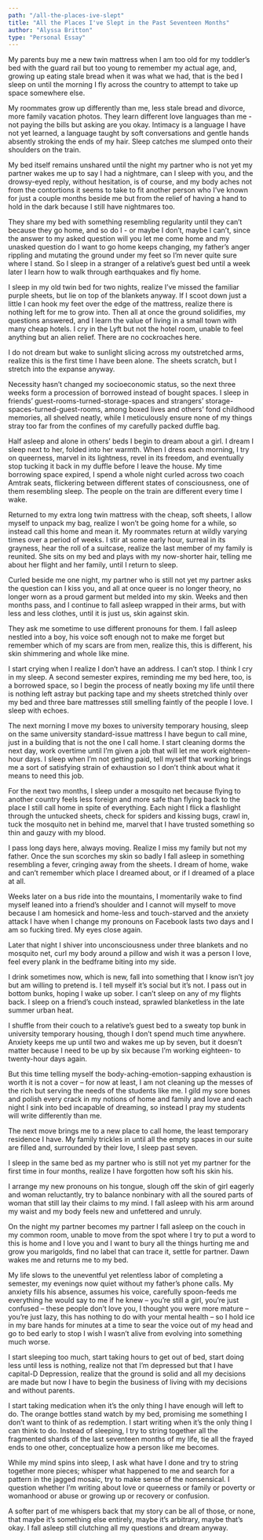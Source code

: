 ```yaml
---
path: "/all-the-places-ive-slept"
title: "All the Places I've Slept in the Past Seventeen Months"
author: "Alyssa Britton"
type: "Personal Essay"
---
```


My parents buy me a new twin mattress when I am too old for my toddler’s bed with the guard rail but too young to remember my actual age, and, growing up eating stale bread when it was what we had, that is the bed I sleep on until the morning I fly across the country to attempt to take up space somewhere else.

My roommates grow up differently than me, less stale bread and divorce, more family vacation photos. They learn different love languages than me - not paying the bills but asking are you okay. Intimacy is a language I have not yet learned, a language taught by soft conversations and gentle hands absently stroking the ends of my hair. Sleep catches me slumped onto their
shoulders on the train.

My bed itself remains unshared until the night my partner who is not yet my partner wakes me up to say I had a nightmare, can I sleep with you, and the drowsy-eyed reply, without hesitation, is of course, and my body aches not from the contortions it seems to take to fit another person who I’ve known for just a couple months beside me but from the relief of having a hand to hold in the dark because I still have nightmares too.

They share my bed with something resembling regularity until they can’t because they go home, and so do I - or maybe I don’t, maybe I can’t, since the answer to my asked question will you let me come home and my unasked question do I want to go home keeps changing, my father’s
anger rippling and mutating the ground under my feet so I’m never quite sure where I stand. So I sleep in a stranger of a relative’s guest bed until a week later I learn how to walk through earthquakes and fly home.

I sleep in my old twin bed for two nights, realize I’ve missed the familiar purple sheets, but lie on top of the blankets anyway. If I scoot down just a little I can hook my feet over the edge of the mattress, realize there is nothing left for me to grow into. Then all at once the ground solidifies, my questions answered, and I learn the value of living in a small town with many cheap hotels. I cry in the Lyft but not the hotel room, unable to feel anything but an alien relief. There are no cockroaches here.

I do not dream but wake to sunlight slicing across my outstretched arms, realize this is the first time I have been alone. The sheets scratch, but I stretch into the expanse anyway.

Necessity hasn’t changed my socioeconomic status, so the next three weeks form a procession of borrowed instead of bought spaces. I sleep in friends’ guest-rooms-turned-storage-spaces and strangers’ storage-spaces-turned-guest-rooms, among boxed lives and others’ fond childhood memories, all shelved neatly, while I meticulously ensure none of my things stray too
far from the confines of my carefully packed duffle bag.

Half asleep and alone in others’ beds I begin to dream about a girl. I dream I sleep next to her, folded into her warmth. When I dress each morning, I try on queerness, marvel in its lightness, revel in its freedom, and eventually stop tucking it back in my duffle before I leave the house. My time borrowing space expired, I spend a whole night curled across two coach Amtrak seats, flickering between different states of consciousness, one of them resembling sleep. The people
on the train are different every time I wake.

Returned to my extra long twin mattress with the cheap, soft sheets, I allow myself to unpack my bag, realize I won’t be going home for a while, so instead call this home and mean it. My roommates return at wildly varying times over a period of weeks. I stir at some early hour,
surreal in its grayness, hear the roll of a suitcase, realize the last member of my family is reunited. She sits on my bed and plays with my now-shorter hair, telling me about her flight and her family, until I return to sleep.

Curled beside me one night, my partner who is still not yet my partner asks the question can I kiss you, and all at once queer is no longer theory, no longer worn as a proud garment but melded into my skin. Weeks and then months pass, and I continue to fall asleep wrapped in their arms, but with less and less clothes, until it is just us, skin against skin.

They ask me sometime to use different pronouns for them. I fall asleep nestled into a boy, his voice soft enough not to make me forget but remember which of my scars are from men, realize this, this is different, his skin shimmering and whole like mine.

I start crying when I realize I don’t have an address. I can’t stop. I think I cry in my sleep. A second semester expires, reminding me my bed here, too, is a borrowed space, so I begin the process of neatly boxing my life until there is nothing left astray but packing tape and my sheets stretched thinly over my bed and three bare mattresses still smelling faintly of the people I love.
I sleep with echoes.

The next morning I move my boxes to university temporary housing, sleep on the same university standard-issue mattress I have begun to call mine, just in a building that is not the one I call home. I start cleaning dorms the next day, work overtime until I’m given a job that will let me work eighteen-hour days. I sleep when I’m not getting paid, tell myself that working brings
me a sort of satisfying strain of exhaustion so I don’t think about what it means to need this job.

For the next two months, I sleep under a mosquito net because flying to another country feels less foreign and more safe than flying back to the place I still call home in spite of everything. Each night I flick a flashlight through the untucked sheets, check for spiders and kissing bugs, crawl in, tuck the mosquito net in behind me, marvel that I have trusted something so thin and gauzy with my blood.

I pass long days here, always moving. Realize I miss my family but not my father. Once the sun scorches my skin so badly I fall asleep in something resembling a fever, cringing away from the sheets. I dream of home, wake and can’t remember which place I dreamed about, or if I
dreamed of a place at all.

Weeks later on a bus ride into the mountains, I momentarily wake to find myself leaned into a friend’s shoulder and I cannot will myself to move because I am homesick and home-less and touch-starved and the anxiety attack I have when I change my pronouns on Facebook lasts two days and I am so fucking tired. My eyes close again.

Later that night I shiver into unconsciousness under three blankets and no mosquito net, curl my body around a pillow and wish it was a person I love, feel every plank in the bedframe biting into my side.

I drink sometimes now, which is new, fall into something that I know isn’t joy but am willing to pretend is. I tell myself it’s social but it’s not. I pass out in bottom bunks, hoping I wake up sober. I can’t sleep on any of my flights back. I sleep on a friend’s couch instead, sprawled blanketless in the late summer urban heat.

I shuffle from their couch to a relative’s guest bed to a sweaty top bunk in university temporary housing, though I don’t spend much time anywhere. Anxiety keeps me up until two and wakes me up by seven, but it doesn’t matter because I need to be up by six because I’m working
eighteen- to twenty-hour days again.

But this time telling myself the body-aching-emotion-sapping exhaustion is worth it is not a cover – for now at least, I am not cleaning up the messes of the rich but serving the needs of the students like me. I gild my sore bones and polish every crack in my notions of home and family and love and each night I sink into bed incapable of dreaming, so instead I pray my students will write differently than me.

The next move brings me to a new place to call home, the least temporary residence I have. My family trickles in until all the empty spaces in our suite are filled and, surrounded by their love, I sleep past seven.

I sleep in the same bed as my partner who is still not yet my partner for the first time in four months, realize I have forgotten how soft his skin his.

I arrange my new pronouns on his tongue, slough off the skin of girl eagerly and woman reluctantly, try to balance nonbinary with all the soured parts of woman that still lay their claims to my mind. I fall asleep with his arm around my waist and my body feels new and unfettered
and unruly.

On the night my partner becomes my partner I fall asleep on the couch in my common room, unable to move from the spot where I try to put a word to this is home and I love you and I want to bury all the things hurting me and grow you marigolds, find no label that can trace it, settle for partner. Dawn wakes me and returns me to my bed.

My life slows to the uneventful yet relentless labor of completing a semester, my evenings now quiet without my father’s phone calls. My anxiety fills his absence, assumes his voice, carefully spoon-feeds me everything he would say to me if he knew – you’re still a girl, you’re just confused – these people don’t love you, I thought you were more mature – you’re just lazy, this
has nothing to do with your mental health – so I hold ice in my bare hands for minutes at a time to sear the voice out of my head and go to bed early to stop I wish I wasn’t alive from evolving into something much worse.

I start sleeping too much, start taking hours to get out of bed, start doing less until less is nothing, realize not that I’m depressed but that I have capital-D Depression, realize that the ground is solid and all my decisions are made but now I have to begin the business of living with my decisions and without parents.

I start taking medication when it’s the only thing I have enough will left to do. The orange bottles
stand watch by my bed, promising me something I don’t want to think of as redemption. I start writing when it’s the only thing I can think to do. Instead of sleeping, I try to string together all the fragmented shards of the last seventeen months of my life, tie all the frayed ends to one other, conceptualize how a person like me becomes.

While my mind spins into sleep, I ask what have I done and try to string together more pieces; whisper what happened to me and search for a pattern in the jagged mosaic, try to make sense of the nonsensical. I question whether I’m writing about love or queerness or family or poverty or womanhood or abuse or growing up or recovery or confusion.

A softer part of me whispers back that my story can be all of those, or none, that maybe it’s something else entirely, maybe it’s arbitrary, maybe that’s okay. I fall asleep still clutching all my questions and dream anyway.
